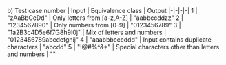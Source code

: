 b)
Test case number | Input | Equivalence class | Output
|-|-|-|-|
1 | "zAaBbCcDd" | Only letters from [a-z,A-Z] | "aabbccddzz"
2 | "1234567890" | Only numbers from [0-9] | "0123456789"
3 | "1a2B3c4D5e6f7G8h9I0j" | Mix of letters and numbers | "0123456789abcdefghij"
4 | "aaabbbcccddd" | Input contains duplicate characters | "abcdd"
5 | "!@#%^&\*" | Special characters other than letters and numbers | ""
